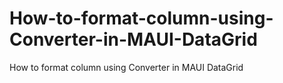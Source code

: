 # How-to-format-column-using-Converter-in-MAUI-DataGrid
How to format column using Converter in MAUI DataGrid
